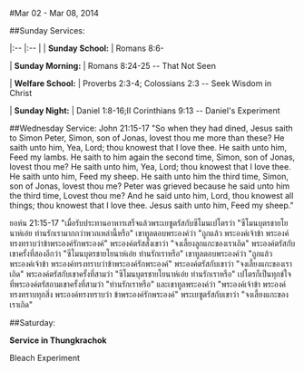#Mar 02 - Mar 08, 2014

##Sunday Services:

|:-- |:-- |
| **Sunday School:** | 		Romans 8:6-

| **Sunday Morning:** |    Romans 8:24-25 -- That Not Seen

| **Welfare School:** |		Proverbs 2:3-4; Colossians 2:3 -- Seek Wisdom in Christ

| **Sunday Night:** |		Daniel 1:8-16;II Corinthians 9:13 -- Daniel's Experiment


##Wednesday Service:
John 21:15-17 "So when they had dined, Jesus saith to Simon Peter, Simon, son of Jonas, lovest thou me more than these? He saith unto him, Yea, Lord; thou knowest that I love thee. He saith unto him, Feed my lambs. He saith to him again the second time, Simon, son of Jonas, lovest thou me? He saith unto him, Yea, Lord; thou knowest that I love thee. He saith unto him, Feed my sheep. He saith unto him the third time, Simon, son of Jonas, lovest thou me? Peter was grieved because he said unto him the third time, Lovest thou me? And he said unto him, Lord, thou knowest all things; thou knowest that I love thee. Jesus saith unto him, Feed my sheep."

ยอห์น 21:15-17 "เมื่อรับประทานอาหารเสร็จแล้วพระเยซูตรัสกับซีโมนเปโตรว่า "ซีโมนบุตรชายโยนาห์เอ๋ย ท่านรักเรามากกว่าพวกเหล่านี้หรือ" เขาทูลตอบพระองค์ว่า "ถูกแล้ว พระองค์เจ้าข้า พระองค์ทรงทราบว่าข้าพระองค์รักพระองค์" พระองค์ตรัสสั่งเขาว่า "จงเลี้ยงลูกแกะของเราเถิด" พระองค์ตรัสกับเขาครั้งที่สองอีกว่า "ซีโมนบุตรชายโยนาห์เอ๋ย ท่านรักเราหรือ" เขาทูลตอบพระองค์ว่า "ถูกแล้ว พระองค์เจ้าข้า พระองค์ทรงทราบว่าข้าพระองค์รักพระองค์" พระองค์ตรัสกับเขาว่า "จงเลี้ยงแกะของเราเถิด" พระองค์ตรัสกับเขาครั้งที่สามว่า "ซีโมนบุตรชายโยนาห์เอ๋ย ท่านรักเราหรือ" เปโตรก็เป็นทุกข์ใจที่พระองค์ตรัสถามเขาครั้งที่สามว่า "ท่านรักเราหรือ" และเขาทูลพระองค์ว่า "พระองค์เจ้าข้า พระองค์ทรงทราบทุกสิ่ง พระองค์ทรงทราบว่า ข้าพระองค์รักพระองค์" พระเยซูตรัสกับเขาว่า "จงเลี้ยงแกะของเราเถิด"


##Saturday:

**Service in Thungkrachok**

Bleach Experiment